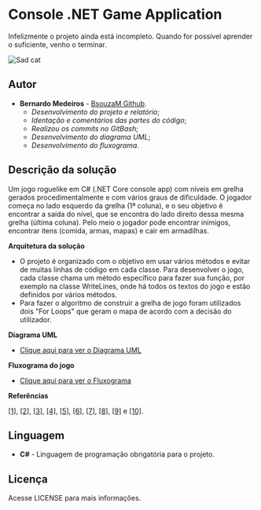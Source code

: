 # Console .NET Game Application
Infelizmente o projeto ainda está incompleto. Quando for possível aprender o suficiente, venho o terminar.

![Sad cat](https://i.imgur.com/0Togsm0.png)

## Autor

* **Bernardo Medeiros** - [BsouzaM Github](https://github.com/BsouzaM).
  * *Desenvolvimento do projeto e relatório*;
  * *Identação e comentários das partes do código*;
  * *Realizou os commits no GitBash*;
  * *Desenvolvimento do diagrama UML*;
  * *Desenvolvimento do fluxograma*.

## Descrição da solução

Um jogo roguelike em C# (.NET Core console app) com níveis em grelha gerados procedimentalmente e com vários graus de dificuldade. O jogador começa no lado esquerdo da grelha (1ª coluna), e o seu objetivo é encontrar a saída do nível, que se encontra do lado direito dessa mesma grelha (última coluna). Pelo meio o jogador pode encontrar inimigos, encontrar itens (comida, armas, mapas) e cair em armadilhas.

**Arquitetura da solução**
* O projeto é organizado com o objetivo em usar vários métodos e evitar de muitas linhas de código em cada classe. Para desenvolver o jogo, cada classe chama um método específico para fazer sua função, por exemplo na classe WriteLines, onde há todos os textos do jogo e estão definidos por vários métodos.
* Para fazer o algoritmo de construir a grelha de jogo foram utilizados dois "For Loops" que geram o mapa de acordo com a decisão do utilizador.

**Diagrama UML**
* [Clique aqui para ver o Diagrama UML](https://imgur.com/a/YATHNfq)

**Fluxograma do jogo**
* [Clique aqui para ver o Fluxograma](https://imgur.com/a/WhNXiUe)

**Referências**

[[1]](https://www.youtube.com/watch?v=-V_vHZPOZfY), [[2]](https://www.youtube.com/watch?v=UI6lqHOVHic), [[3]](https://www.youtube.com/watch?v=2dSq0Vu1GFo), [[4]](https://www.youtube.com/watch?v=wfWxdh-_k_4), [[5]](https://www.youtube.com/watch?v=GhQdlIFylQ8), [[6]](https://stackoverflow.com/a/17201334), [[7]](https://stackoverflow.com/a/8868363), [[8]](https://stackoverflow.com/a/19732384), [[9]](https://stackoverflow.com/a/17912035) e [[10]](https://stackoverflow.com/a/46144705).

## Linguagem

* **C#** - Linguagem de programação obrigatória para o projeto.

## Licença

Acesse LICENSE para mais informações.
